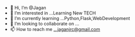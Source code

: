 - 👋 Hi, I’m @Jagan
- 👀 I’m interested in ...Learning New TECH
- 🌱 I’m currently learning ...Python,Flask,WebDevelopment
- 💞️ I’m looking to collaborate on ...
- 📫 How to reach me ...jaganjrc@gmail.com

<!---
jagan-itilite/jagan-itilite is a ✨ special ✨ repository because its `README.md` (this file) appears on your GitHub profile.
You can click the Preview link to take a look at your changes.
--->
